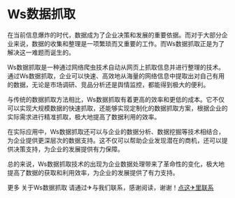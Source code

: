 # Ws数据抓取

在当前信息爆炸的时代，数据成为了企业决策和发展的重要依据。而对于大部分企业来说，数据的收集和整理是一项繁琐而又重要的工作。而Ws数据抓取正是为了解决这一难题而诞生的。

Ws数据抓取是一种通过网络爬虫技术自动从网页上抓取信息并进行整理的技术。通过Ws数据抓取，企业可以快速、高效地从海量的网络信息中提取出对自己有用的数据，无论是市场调研、竞品分析还是舆情监控，都能得到极大的便利。

与传统的数据抓取方法相比，Ws数据抓取有着更高的效率和更低的成本。它不仅可以实现大规模数据的快速抓取，还能够实现定制化的数据抓取方案，根据企业的实际需求进行精准抓取，极大地提高了数据利用的效率。

在实际应用中，Ws数据抓取还可以与企业的数据分析、数据挖掘等技术相结合，为企业提供更深层次的数据支持。这不仅可以帮助企业发现潜在的商机，还可以提供决策支持，为企业的发展提供有力保障。

总的来说，Ws数据抓取技术的出现为企业数据处理带来了革命性的变化，极大地提高了数据的获取和利用效率，为企业的发展提供了有力支持。

更多 关于Ws数据抓取 请通过✈与我们联系，感谢阅读，谢谢！[点这✈里联系](https://w.k02.cc)